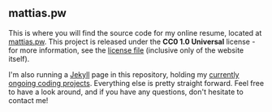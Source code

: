 ## mattias.pw
This is where you will find the source code for my online resume, located at [mattias.pw](http://www.mattias.pw). This project is released under the **CC0 1.0 Universal** license - for more information, see the [license file](https://github.com/pestbarn/pestbarn.github.io/blob/master/LICENSE) (inclusive only of the website itself).

I'm also running a [Jekyll](https://jekyllrb.com/) page in this repository, holding my [currently ongoing coding projects](http://www.mattias.pw/projects/). Everything else is pretty straight forward. Feel free to have a look around, and if you have any questions, don't hesitate to contact me!
